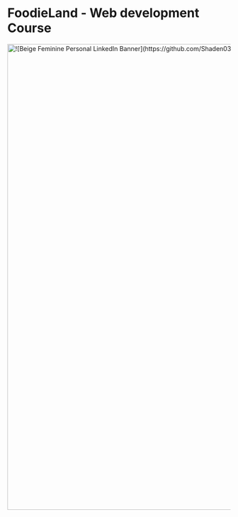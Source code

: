 # FoodieLand - Web development Course <a name="TOP"></a>

<img width="1051" alt="![Beige Feminine Personal LinkedIn Banner](https://github.com/Shaden03/WebProject/assets/116809090/7bcb6ece-213f-45bd-8459-1423e491a512)
">

